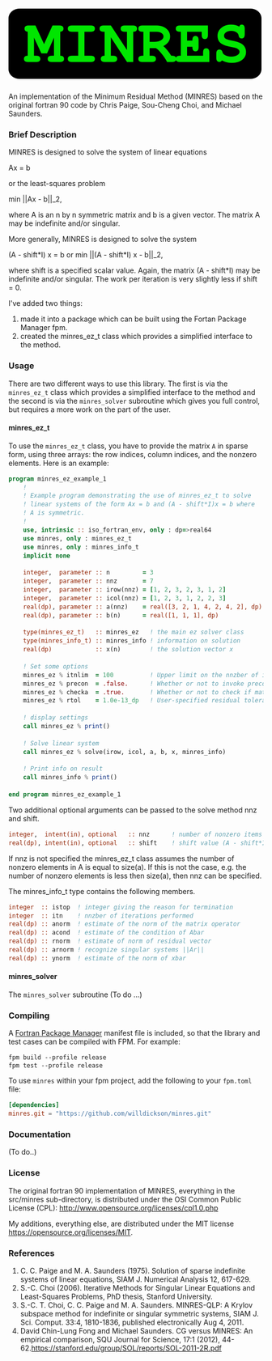 ![MINRES](media/logo_smaller.png)
=================================

An implementation of the Minimum Residual Method (MINRES) based on the original
fortran 90 code by Chris Paige, Sou-Cheng Choi, and Michael Saunders. 

### Brief Description

MINRES is designed to solve the system of linear equations

   Ax = b

or the least-squares problem

   min ||Ax - b||\_2,

where A is an n by n symmetric matrix and b is a given vector.  The matrix A
may be indefinite and/or singular.

More generally, MINRES is designed to solve the system

   (A - shift\*I) x = b
or
   min ||(A - shift\*I) x - b||\_2,

where  shift  is a specified scalar value.  Again, the matrix (A - shift\*I)
may be indefinite and/or singular.  The work per iteration is very slightly
less if  shift = 0.

I've added two things: 

1. made it into a package which can be built using the Fortan Package Manager fpm. 
2. created the minres\_ez\_t class which provides a simplified interface to the method.

### Usage

There are two different ways to use this library.  The first is via the
`minres_ez_t` class which provides a simplified interface to the method and the
second is via the `minres_solver` subroutine which gives you full control, but
requires a more work on the part of the user. 

#### minres\_ez\_t

To use the `minres_ez_t` class, you have to provide the matrix `A` in sparse
form, using three arrays: the row indices, column indices, and the nonzero
elements.  Here is an example:


```fortran
program minres_ez_example_1
    ! 
    ! Example program demonstrating the use of minres_ez_t to solve 
    ! linear systems of the form Ax = b and (A - shift*I)x = b where
    ! A is symmetric.
    ! 
    use, intrinsic :: iso_fortran_env, only : dp=>real64
    use minres, only : minres_ez_t
    use minres, only : minres_info_t
    implicit none

    integer,  parameter :: n         = 3                               ! size of matrix A (symmetric)
    integer,  parameter :: nnz       = 7                               ! number of nonzero elem. in A 
    integer,  parameter :: irow(nnz) = [1, 2, 3, 2, 3, 1, 2]           ! row indices nonzero elem. of A
    integer,  parameter :: icol(nnz) = [1, 2, 3, 1, 2, 2, 3]           ! col indices nonzero elem. of A
    real(dp), parameter :: a(nnz)    = real([3, 2, 1, 4, 2, 4, 2], dp) ! nonzero elem. of A
    real(dp), parameter :: b(n)      = real([1, 1, 1], dp)             ! the rhs vector b

    type(minres_ez_t)   :: minres_ez   ! the main ez solver class
    type(minres_info_t) :: minres_info ! information on solution 
    real(dp)            :: x(n)        ! the solution vector x

    ! Set some options
    minres_ez % itnlim  = 100          ! Upper limit on the nnzber of iterations.
    minres_ez % precon  = .false.      ! Whether or not to invoke preconditioning 
    minres_ez % checka  = .true.       ! Whether or not to check if matrix A is symmetric 
    minres_ez % rtol    = 1.0e-13_dp   ! User-specified residual tolerance 

    ! display settings
    call minres_ez % print()

    ! Solve linear system
    call minres_ez % solve(irow, icol, a, b, x, minres_info)

    ! Print info on result
    call minres_info % print()

end program minres_ez_example_1
```

Two additional optional arguments can be passed to the solve method nnz and shift. 

```fortran
integer,  intent(in), optional   :: nnz      ! number of nonzero items
real(dp), intent(in), optional   :: shift    ! shift value (A - shift*I) x = b
```
If nnz is not specified the minres\_ez\_t class assumes the number of nonzero
elements in A is equal to size(a).  If this is not the case, e.g. the number of
nonzero elements is less then size(a), then nnz can be specified. 

The minres_info_t type contains the following members. 

```fortran
integer  :: istop  ! integer giving the reason for termination
integer  :: itn    ! nnzber of iterations performed
real(dp) :: anorm  ! estimate of the norm of the matrix operator
real(dp) :: acond  ! estimate of the condition of Abar 
real(dp) :: rnorm  ! estimate of norm of residual vector
real(dp) :: arnorm ! recognize singular systems ||Ar||
real(dp) :: ynorm  ! estimate of the norm of xbar
```

#### minres\_solver

The `minres_solver` subroutine  (To do ...)


### Compiling

A [Fortran Package Manager](https://github.com/fortran-lang/fpm) manifest file is included, so that the library and test cases can be compiled with FPM. For example:

```
fpm build --profile release
fpm test --profile release
```

To use `minres` within your fpm project, add the following to your `fpm.toml` file:
```toml
[dependencies]
minres.git = "https://github.com/willdickson/minres.git"
```

### Documentation

(To do..)

### License

The original fortran 90 implementation of MINRES, everything in the src/minres sub-directory, is distributed under the OSI Common Public License (CPL):
http://www.opensource.org/licenses/cpl1.0.php

My additions, everything else, are distributed under the MIT license https://opensource.org/licenses/MIT. 


### References

1. C. C. Paige and M. A. Saunders (1975). Solution of sparse indefinite systems of linear equations, SIAM J. Numerical Analysis 12, 617-629.
2. S.-C. Choi (2006). Iterative Methods for Singular Linear Equations and Least-Squares Problems, PhD thesis, Stanford University.
3. S.-C. T. Choi, C. C. Paige and M. A. Saunders. MINRES-QLP: A Krylov subspace method for indefinite or singular symmetric systems, SIAM J. Sci. Comput. 33:4, 1810-1836, published electronically Aug 4, 2011.
4. David Chin-Lung Fong and Michael Saunders. CG versus MINRES: An empirical comparison, SQU Journal for Science, 17:1 (2012), 44-62.https://stanford.edu/group/SOL/reports/SOL-2011-2R.pdf


